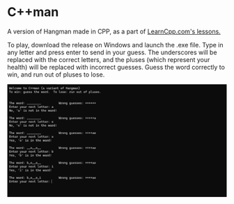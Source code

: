 # C++man
A version of Hangman made in CPP, as a part of [LearnCpp.com's lessons.](https://www.learncpp.com/cpp-tutorial/chapter-16-summary-and-quiz/)

To play, download the release on Windows and launch the .exe file. Type in any letter and press enter to send in your guess. The underscores will be replaced with the correct letters, and the pluses (which represent your health) will be replaced with incorrect guesses. Guess the word correctly to win, and run out of pluses to lose. 

![Image](./promo.png)
